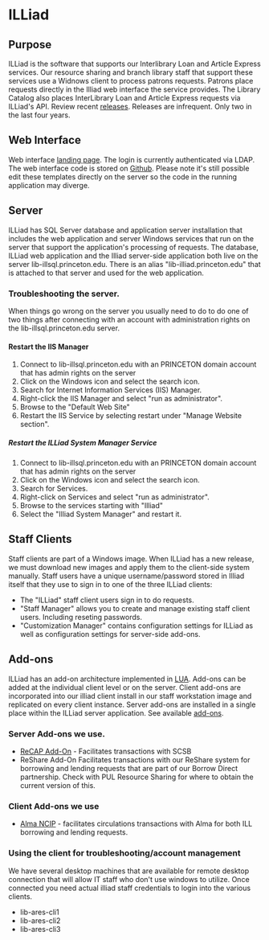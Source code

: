 # ILLiad 

## Purpose 
ILLiad is the software that supports our Interlibrary Loan and Article Express services. Our resource sharing and branch library staff that support these services use a Widnows client to process patrons requests. Patrons place requests directly in the Illiad web interface the service provides. The Library Catalog also places InterLibrary Loan and Article Express requests via ILLiad's API. Review recent [releases](https://support.atlas-sys.com/hc/en-us/sections/360002485474-Release-Notes). Releases are infrequent. Only two in the last four years. 

## Web Interface
Web interface [landing page](https://lib-illiad.princeton.edu/illiad/). The login is currently authenticated via LDAP. The web interface code is stored on [Github](https://github.com/pulibrary/illiad). Please note it's still possible edit these templates directly on the server so the code in the running application may diverge. 

## Server
ILLiad has SQL Server database and application server installation that includes the web application and server Windows services that run on the server that support the application's processing of requests. The database, ILLiad web application and the Illiad server-side application both live on the server lib-illsql.princeton.edu. There is an alias "lib-illiad.princeton.edu" that is attached to that server and used for the web application. 

### Troubleshooting the server. 
When things go wrong on the server you usually need to do to do one of two things after connecting with an account with administration rights on the lib-illsql.princeton.edu server. 

#### Restart the IIS Manager

1. Connect to lib-illsql.princeton.edu with an PRINCETON domain account that has admin rights on the server
2. Click on the Windows icon and select the search icon.
3. Search for Internet Information Services (IIS) Manager. 
4. Right-click the IIS Manager and select "run as administrator".
5. Browse to the "Default Web Site"
6. Restart the IIS Service by selecting restart under "Manage Website section".


##### Restart the ILLiad System Manager Service
1. Connect to lib-illsql.princeton.edu with an PRINCETON domain account that has admin rights on the server
2. Click on the Windows icon and select the search icon.
3. Search for Services. 
4. Right-click on Services and select "run as administrator".
5. Browse to the services starting with "Illiad"
6. Select the "Illiad System Manager" and restart it. 


## Staff Clients
Staff clients are part of a Windows image. When ILLiad has a new release, we must download new images and apply them to the client-side system manually. Staff users have a unique username/password stored in Illiad itself that they use to sign in to one of the three ILLiad clients: 

* The "ILLiad" staff client users sign in to do requests. 
* "Staff Manager" allows you to create and manage existing staff client users. Including reseting passwords. 
* "Customization Manager" contains configuration settings for ILLiad as well as configuration settings for server-side add-ons.

## Add-ons
ILLiad has an add-on architecture implemented in [LUA](https://www.lua.org/). Add-ons can be added at the individual client level or on the server. Client add-ons are incorporated into our illiad client install in our staff workstation image and replicated on every client instance. Server add-ons are installed in a single place within the ILLiad server application. See available [add-ons](https://atlas-sys.atlassian.net/wiki/spaces/ILLiadAddons/pages/3149543/ILLiad+Addon+Directory).

### Server Add-ons we use.
* [ReCAP Add-On](https://github.com/PrincetonUniversityLibrary/illiad_scsb_addon) - Facilitates transactions with SCSB
* ReShare Add-On Facilitates transactions with our ReShare system for borrowing and lending requests that are part of our Borrow Direct partnership. Check with PUL Resource Sharing for where to obtain the current version of this. 

### Client Add-ons we use
* [Alma NCIP](https://github.com/pulibrary/alma-ncip) - facilitates circulations transactions with Alma for both ILL borrowing and lending requests. 

### Using the client for troubleshooting/account management
We have several desktop machines that are available for remote desktop connection that will allow IT staff who don't use windows to utilize. Once connected you need actual illiad staff credentials to login into the various clients. 

* lib-ares-cli1
* lib-ares-cli2
* lib-ares-cli3


